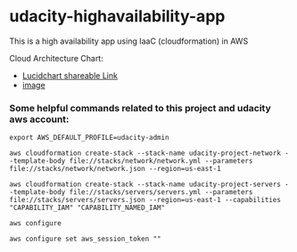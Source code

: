 # udacity-highavailability-app
This is a high availability app using IaaC (cloudformation) in AWS

Cloud Architecture Chart:
- [Lucidchart shareable Link](https://lucid.app/lucidchart/5ae6888d-632e-47aa-aec7-520d74aa5e2c/edit?viewport_loc=-864%2C-99%2C4195%2C2094%2C0_0&invitationId=inv_c458067b-9820-49e9-a4f1-258a67a4d70b)
- [image](Cloud%20Architecture%20Chart.png)


### Some helpful commands related to this project and udacity aws account:

```export AWS_DEFAULT_PROFILE=udacity-admin```

```
aws cloudformation create-stack --stack-name udacity-project-network --template-body file://stacks/network/network.yml --parameters file://stacks/network/network.json --region=us-east-1
```

```
aws cloudformation create-stack --stack-name udacity-project-servers --template-body file://stacks/servers/servers.yml --parameters file://stacks/servers/servers.json --region=us-east-1 --capabilities "CAPABILITY_IAM" "CAPABILITY_NAMED_IAM"
```

```
aws configure
```

```
aws configure set aws_session_token ""
```